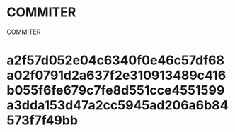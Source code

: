 # COMMITER
COMMITER






# a2f57d052e04c6340f0e46c57df68a02f0791d2a637f2e310913489c416b055f6fe679c7fe8d551cce4551599a3dda153d47a2cc5945ad206a6b84573f7f49bb
